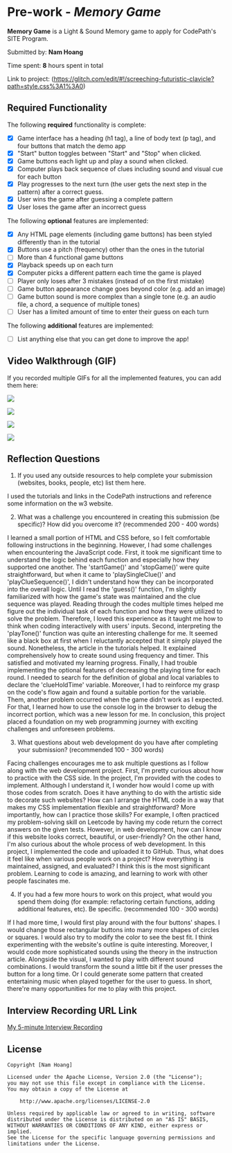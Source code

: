 # Pre-work - *Memory Game*

**Memory Game** is a Light & Sound Memory game to apply for CodePath's SITE Program. 

Submitted by: **Nam Hoang**

Time spent: **8** hours spent in total

Link to project: (https://glitch.com/edit/#!/screeching-futuristic-clavicle?path=style.css%3A1%3A0)

## Required Functionality

The following **required** functionality is complete:

* [x] Game interface has a heading (h1 tag), a line of body text (p tag), and four buttons that match the demo app
* [x] "Start" button toggles between "Start" and "Stop" when clicked. 
* [x] Game buttons each light up and play a sound when clicked. 
* [x] Computer plays back sequence of clues including sound and visual cue for each button
* [x] Play progresses to the next turn (the user gets the next step in the pattern) after a correct guess. 
* [x] User wins the game after guessing a complete pattern
* [x] User loses the game after an incorrect guess

The following **optional** features are implemented:

* [x] Any HTML page elements (including game buttons) has been styled differently than in the tutorial
* [x] Buttons use a pitch (frequency) other than the ones in the tutorial
* [ ] More than 4 functional game buttons
* [x] Playback speeds up on each turn
* [x] Computer picks a different pattern each time the game is played
* [ ] Player only loses after 3 mistakes (instead of on the first mistake)
* [ ] Game button appearance change goes beyond color (e.g. add an image)
* [ ] Game button sound is more complex than a single tone (e.g. an audio file, a chord, a sequence of multiple tones)
* [ ] User has a limited amount of time to enter their guess on each turn

The following **additional** features are implemented:

- [ ] List anything else that you can get done to improve the app!

## Video Walkthrough (GIF)

If you recorded multiple GIFs for all the implemented features, you can add them here:

![](https://i.imgur.com/TuqlTWB.gif)

![](https://i.imgur.com/mBkHeBL.gif)

![](https://i.imgur.com/aX4Cefd.gif)

![](https://i.imgur.com/imfLAjO.gif)


## Reflection Questions
1. If you used any outside resources to help complete your submission (websites, books, people, etc) list them here. 


I used the tutorials and links in the CodePath instructions and reference some information on the w3 website. 

2. What was a challenge you encountered in creating this submission (be specific)? How did you overcome it? (recommended 200 - 400 words) 


I learned a small portion of HTML and CSS before, so I felt comfortable following instructions in the beginning. However, I had some challenges when encountering the JavaScript code. First, it took me significant time to understand the logic behind each function and especially how they supported one another. The 'startGame()' and 'stopGame()' were quite straightforward, but when it came to 'playSingleClue()' and 'playClueSequence()', I didn't understand how they can be incorporated into the overall logic. Until I read the 'guess()' function, I'm slightly familiarized with how the game's state was maintained and the clue sequence was played. Reading through the codes multiple times helped me figure out the individual task of each function and how they were utilized to solve the problem. Therefore, I loved this experience as it taught me how to think when coding interactively with users' inputs. Second, interpreting the 'playTone()' function was quite an interesting challenge for me. It seemed like a black box at first when I reluctantly accepted that it simply played the sound. Nonetheless, the article in the tutorials helped. It explained comprehensively how to create sound using frequency and timer. This satisfied and motivated my learning progress. Finally, I had trouble implementing the optional features of decreasing the playing time for each round. I needed to search for the definition of global and local variables to declare the 'clueHoldTime' variable. Moreover, I had to reinforce my grasp on the code's flow again and found a suitable portion for the variable. Them, another problem occurred when the game didn't work as I expected. For that, I learned how to use the console log in the browser to debug the incorrect portion, which was a new lesson for me. In conclusion, this project placed a foundation on my web programming journey with exciting challenges and unforeseen problems. 

3. What questions about web development do you have after completing your submission? (recommended 100 - 300 words)


Facing challenges encourages me to ask multiple questions as I follow along with the web development project. First, I'm pretty curious about how to practice with the CSS side. In the project, I'm provided with the codes to implement. Although I understand it, I wonder how would I come up with those codes from scratch. Does it have anything to do with the artistic side to decorate such websites? How can I arrange the HTML code in a way that makes my CSS implementation flexible and straightforward? More importantly, how can I practice those skills? For example, I often practiced my problem-solving skill on Leetcode by having my code return the correct answers on the given tests. However, in web development, how can I know if this website looks correct, beautiful, or user-friendly? On the other hand, I'm also curious about the whole process of web development. In this project, I implemented the code and uploaded it to GitHub. Thus, what does it feel like when various people work on a project? How everything is maintained, assigned, and evaluated? I think this is the most significant problem. Learning to code is amazing, and learning to work with other people fascinates me. 

4. If you had a few more hours to work on this project, what would you spend them doing (for example: refactoring certain functions, adding additional features, etc). Be specific. (recommended 100 - 300 words) 


If I had more time, I would first play around with the four buttons' shapes. I would change those rectangular buttons into many more shapes of circles or squares. I would also try to modify the color to see the best fit. I think experimenting with the website's outline is quite interesting. Moreover, I would code more sophisticated sounds using the theory in the instruction article. Alongside the visual, I wanted to play with different sound combinations. I would transform the sound a little bit if the user presses the button for a long time. Or I could generate some pattern that created entertaining music when played together for the user to guess. In short, there're many opportunities for me to play with this project. 


## Interview Recording URL Link

[My 5-minute Interview Recording](your-link-here)


## License

    Copyright [Nam Hoang]

    Licensed under the Apache License, Version 2.0 (the "License");
    you may not use this file except in compliance with the License.
    You may obtain a copy of the License at

        http://www.apache.org/licenses/LICENSE-2.0

    Unless required by applicable law or agreed to in writing, software
    distributed under the License is distributed on an "AS IS" BASIS,
    WITHOUT WARRANTIES OR CONDITIONS OF ANY KIND, either express or implied.
    See the License for the specific language governing permissions and
    limitations under the License.